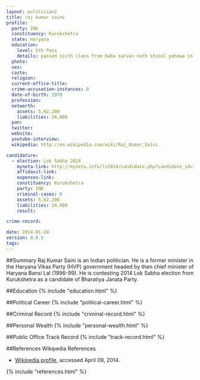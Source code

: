 ```yaml
---
layout: politician2
title: raj kumar saini
profile: 
  party: IND
  constituency: Kurukshetra
  state: Haryana
  education: 
    level: 5th Pass
    details: passed sixth class from baba sarvan nath shcool pehowa in the year 1986
  photo: 
  sex: 
  caste: 
  religion: 
  current-office-title: 
  crime-accusation-instances: 0
  date-of-birth: 1978
  profession: 
  networth: 
    assets: 5,62,200
    liabilities: 24,000
  pan: 
  twitter: 
  website: 
  youtube-interview: 
  wikipedia: http://en.wikipedia.com/wiki/Raj_Kumar_Saini

candidature: 
  - election: Lok Sabha 2014
    myneta-link: http://myneta.info/ls2014/candidate.php?candidate_id=1034
    affidavit-link: 
    expenses-link: 
    constituency: Kurukshetra 
    party: IND
    criminal-cases: 0
    assets: 5,62,200
    liabilities: 24,000
    result:  

crime-record: 

date: 2014-01-28
version: 0.0.5
tags: 
---
```

##Summary
Raj Kumar Saini is an Indian politician. He is a former minister in the Haryana Vikas Party (HVP) government headed by then chief minister of Haryana Bansi Lal (1996-99). He is contesting 2014 Lok Sabha election from Kurukshetra as a candidate of Bharatiya Janata Party.


##Education
{% include "education.html" %}


##Political Career
{% include "political-career.html" %}


##Criminal Record
{% include "criminal-record.html" %}


##Personal Wealth
{% include "personal-wealth.html" %}


##Public Office Track Record
{% include "track-record.html" %}


##References
Wikipedia References
- [Wikipedia profile]({{page.profile.wikipedia}}), accessed April 09, 2014.



{% include "references.html" %}